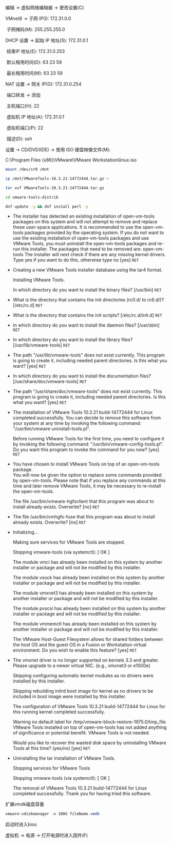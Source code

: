 编辑 -> 虚拟网络编辑器 -> 更改设置(C)

VMnet8 -> 子网 IP(I): 172.31.0.0

​                   子网掩码(M): 255.255.255.0

DHCP 设置 -> 起始 IP 地址(S): 172.31.0.1

​                         结束IP 地址(E): 172.31.0.253

​                         默认租用时间(D): 63    23    59

​                         最长租用时间(M): 63    23    59

NAT 设置 -> 网关 IP(G): 172.31.0.254

​                      端口转发 -> 添加

​                      主机端口(H): 22

​                      虚拟机 IP 地址(A): 172.31.0.1

​                      虚拟机端口(P): 22

​                      描述(D): ssh









设置 -> CD/DVD(IDE) -> 使用 ISO 硬盘映像文件(M): 

C:\Program Files (x86)\VMware\VMware Workstation\linux.iso

```bash
mount /dev/sr0 /mnt
```

```bash
cp /mnt/VMwareTools-10.3.21-14772444.tar.gz ~
```

```bash
tar xvf VMwareTools-10.3.21-14772444.tar.gz
```

```bash
cd vmware-tools-distrib
```

```bash
dnf update -y && dnf install perl -y
```

- The installer has detected an existing installation of open-vm-tools packages 
  on this system and will not attempt to remove and replace these user-space 
  applications. It is recommended to use the open-vm-tools packages provided by 
  the operating system. If you do not want to use the existing installation of 
  open-vm-tools packages and use VMware Tools, you must uninstall the 
  open-vm-tools packages and re-run this installer.
  The packages that need to be removed are:
  open-vm-tools
  The installer will next check if there are any missing kernel drivers. Type yes
  if you want to do this, otherwise type no [yes] `RET`

- Creating a new VMware Tools installer database using the tar4 format.

  Installing VMware Tools.

  In which directory do you want to install the binary files? 
  [/usr/bin] `RET`

- What is the directory that contains the init directories (rc0.d/ to rc6.d/)? 
  [/etc/rc.d] `RET`

- What is the directory that contains the init scripts? 
  [/etc/rc.d/init.d] `RET`

- In which directory do you want to install the daemon files? 
  [/usr/sbin] `RET`

- In which directory do you want to install the library files? 
  [/usr/lib/vmware-tools] `RET`

- The path "/usr/lib/vmware-tools" does not exist currently. This program is 
  going to create it, including needed parent directories. Is this what you want?
  [yes] `RET`

- In which directory do you want to install the documentation files? 
  [/usr/share/doc/vmware-tools] `RET`

- The path "/usr/share/doc/vmware-tools" does not exist currently. This program 
  is going to create it, including needed parent directories. Is this what you 
  want? [yes] `RET`

- The installation of VMware Tools 10.3.21 build-14772444 for Linux completed 
  successfully. You can decide to remove this software from your system at any 
  time by invoking the following command: "/usr/bin/vmware-uninstall-tools.pl".

  Before running VMware Tools for the first time, you need to configure it by 
  invoking the following command: "/usr/bin/vmware-config-tools.pl". Do you want 
  this program to invoke the command for you now? [yes] `RET`

- You have chosen to install VMware Tools on top of an open-vm-tools package.  
  You will now be given the option to replace some commands provided by 
  open-vm-tools.  Please note that if you replace any commands at this time and 
  later remove VMware Tools, it may be necessary to re-install the open-vm-tools.

  The file /usr/bin/vmware-hgfsclient that this program was about to install 
  already exists.  Overwrite? [no] `RET`

- The file /usr/bin/vmhgfs-fuse that this program was about to install already 
  exists.  Overwrite? [no] `RET`

- Initializing...


  Making sure services for VMware Tools are stopped.

  Stopping vmware-tools (via systemctl):                     [  OK  ]


  The module vmci has already been installed on this system by another installer 
  or package and will not be modified by this installer.

  The module vsock has already been installed on this system by another installer
  or package and will not be modified by this installer.

  The module vmxnet3 has already been installed on this system by another 
  installer or package and will not be modified by this installer.

  The module pvscsi has already been installed on this system by another 
  installer or package and will not be modified by this installer.

  The module vmmemctl has already been installed on this system by another 
  installer or package and will not be modified by this installer.

  The VMware Host-Guest Filesystem allows for shared folders between the host OS 
  and the guest OS in a Fusion or Workstation virtual environment.  Do you wish 
  to enable this feature? [yes] `RET`

- The vmxnet driver is no longer supported on kernels 3.3 and greater. Please 
  upgrade to a newer virtual NIC. (e.g., vmxnet3 or e1000e)


  Skipping configuring automatic kernel modules as no drivers were installed by 
  this installer.


  Skipping rebuilding initrd boot image for kernel as no drivers to be included 
  in boot image were installed by this installer.

  The configuration of VMware Tools 10.3.21 build-14772444 for Linux for this 
  running kernel completed successfully.

  Warning no default label for /tmp/vmware-block-restore-1975.0/tmp_file
  VMware Tools installed on top of open-vm-tools has not added anything of 
  significance or potential benefit.  VMware Tools is not needed.

  Would you like to recover the wasted disk space by uninstalling VMware Tools at
  this time? (yes/no) [yes] `RET`

- Uninstalling the tar installation of VMware Tools.

  Stopping services for VMware Tools

  Stopping vmware-tools (via systemctl):                     [  OK  ]

  The removal of VMware Tools 10.3.21 build-14772444 for Linux completed 
  successfully.  Thank you for having tried this software.







扩展vmdk磁盘容量

```powershell
vmware-vdiskmanager -x 100G fileName.vmdk
```







启动时进入bios

虚拟机 -> 电源 -> 打开电源时进入固件(F)